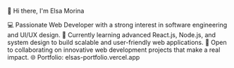 👋 Hi there, I'm Elsa Morina

💻 Passionate Web Developer with a strong interest in software engineering and UI/UX design.
🚀 Currently learning advanced React.js, Node.js, and system design to build scalable and user-friendly web applications.
🤝 Open to collaborating on innovative web development projects that make a real impact.
🌐 Portfolio: elsas-portfolio.vercel.app
